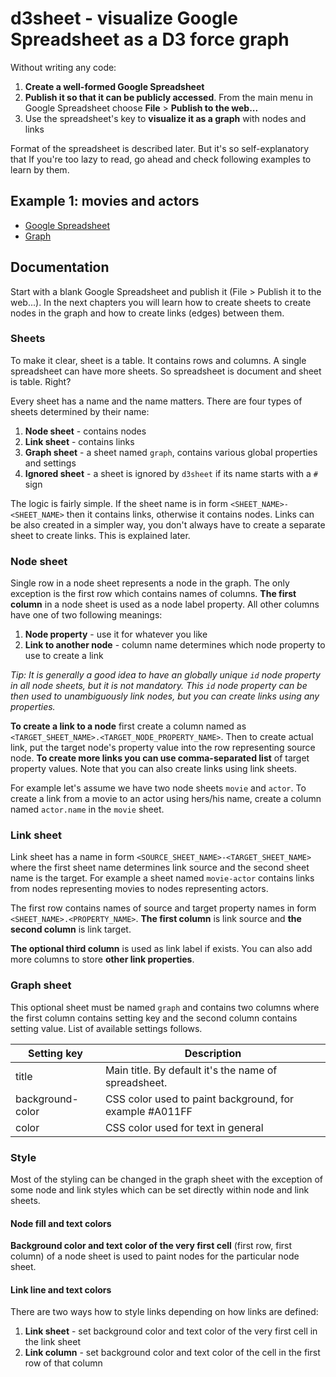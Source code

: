 # d3sheet - visualize Google Spreadsheet as a D3 force graph

Without writing any code:
 
1. **Create a well-formed Google Spreadsheet**
2. **Publish it so that it can be publicly accessed**. From the main menu in Google Spreadsheet choose **File** >
   **Publish to the web...**
3. Use the spreadsheet's key to **visualize it as a graph** with nodes and links

Format of the spreadsheet is described later. But it's so self-explanatory that If you're too lazy to read, go ahead and
check following examples to learn by them.

## Example 1: movies and actors

- [Google Spreadsheet](https://docs.google.com/spreadsheets/d/145TdEqd9nbnRFWWGUM-tdedulewUvZjRpHP7C09pIaQ/)
- [Graph](http://radoburansky.github.io/d3sheet/demo/movies-and-actors)

## Documentation

Start with a blank Google Spreadsheet and publish it (File > Publish it to the web...). In the next chapters you will
learn how to create sheets to create nodes in the graph and how to create links (edges) between them.
 
### Sheets

To make it clear, sheet is a table. It contains rows and columns. A single spreadsheet can have more sheets. So
spreadsheet is document and sheet is table. Right?

Every sheet has a name and the name matters. There are four types of sheets determined by their name:

1. **Node sheet** - contains nodes
2. **Link sheet** - contains links
3. **Graph sheet** - a sheet named `graph`, contains various global properties and settings
4. **Ignored sheet** - a sheet is ignored by `d3sheet` if its name starts with a `#` sign

The logic is fairly simple. If the sheet name is in form `<SHEET_NAME>-<SHEET_NAME>` then it contains links, otherwise
it contains nodes. Links can be also created in a simpler way, you don't always have to create a separate sheet to
create links. This is explained later. 

### Node sheet

Single row in a node sheet represents a node in the graph. The only exception is the first row which contains names of columns.
**The first column** in a node sheet is used as a node label property. All other columns have one of two following meanings:

1. **Node property** - use it for whatever you like
2. **Link to another node** - column name determines which node property to use to create a link

*Tip: It is generally a good idea to have an globally unique `id` node property in all node sheets, but it is not
mandatory. This `id` node property can be then used to unambiguously link nodes, but you can create links using any
properties.*

**To create a link to a node** first create a column named as `<TARGET_SHEET_NAME>.<TARGET_NODE_PROPERTY_NAME>`. Then to
create actual link, put the target node's property value into the row representing source node. **To create more links
you can use comma-separated list** of target property values. Note that you can also create links using link sheets.

For example let's assume we have two node sheets `movie` and `actor`. To create a link from a movie to an actor using
hers/his name, create a column named `actor.name` in the `movie` sheet.

### Link sheet

Link sheet has a name in form `<SOURCE_SHEET_NAME>-<TARGET_SHEET_NAME>` where the first sheet name determines link source and the second
sheet name is the target. For example a sheet named `movie-actor` contains links from nodes representing movies to nodes
representing actors.

The first row contains names of source and target property names in form `<SHEET_NAME>.<PROPERTY_NAME>`. **The first
column** is link source and **the second column** is link target.

**The optional third column** is used as link label if exists. You can also add more columns to store **other link
properties**.

### Graph sheet

This optional sheet must be named `graph` and contains two columns where the first column contains setting key and
the second column contains setting value. List of available settings follows.

| Setting key           | Description                                                                                |
|-----------------------|--------------------------------------------------------------------------------------------|
| title                 | Main title. By default it's the name of spreadsheet.                                       |
| background-color      | CSS color used to paint background, for example #A011FF                                    |
| color                 | CSS color used for text in general                                                         |

### Style

Most of the styling can be changed in the graph sheet with the exception of some node and link styles which can be
set directly within node and link sheets.
 
#### Node fill and text colors

**Background color and text color of the very first cell** (first row, first column) of a node sheet is used to paint
nodes for the particular node sheet.   

#### Link line and text colors

There are two ways how to style links depending on how links are defined:
 
1. **Link sheet** - set background color and text color of the very first cell in the link sheet
2. **Link column** - set background color and text color of the cell in the first row of that column